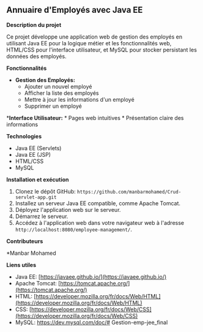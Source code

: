 ## Annuaire d'Employés avec Java EE

**Description du projet**

Ce projet développe une application web de gestion des employés en utilisant Java EE pour la logique métier et les fonctionnalités web, HTML/CSS pour l'interface utilisateur, et MySQL pour stocker persistant les données des employés.

**Fonctionnalités**

* **Gestion des Employés:**
    * Ajouter un nouvel employé
    * Afficher la liste des employés
    * Mettre à jour les informations d'un employé
    * Supprimer un employé

***Interface Utilisateur:**
    * Pages web intuitives
    * Présentation claire des informations


**Technologies**

* Java EE (Servlets)
* Java EE (JSP)
* HTML/CSS
* MySQL

**Installation et exécution**

1. Clonez le dépôt GitHub: `https://github.com/manbarmohamed/Crud-servlet-app.git`
2. Installez un serveur Java EE compatible, comme Apache Tomcat.
3. Déployez l'application web sur le serveur.
4. Démarrez le serveur.
5. Accédez à l'application web dans votre navigateur web à l'adresse `http://localhost:8080/employee-management/`.

**Contributeurs**

*Manbar Mohamed


**Liens utiles**

* Java EE: [https://javaee.github.io/](https://javaee.github.io/)
* Apache Tomcat: [https://tomcat.apache.org/](https://tomcat.apache.org/)
* HTML: [https://developer.mozilla.org/fr/docs/Web/HTML](https://developer.mozilla.org/fr/docs/Web/HTML)
* CSS: [https://developer.mozilla.org/fr/docs/Web/CSS](https://developer.mozilla.org/fr/docs/Web/CSS)
* MySQL: https://dev.mysql.com/doc/# Gestion-emp-jee_final
